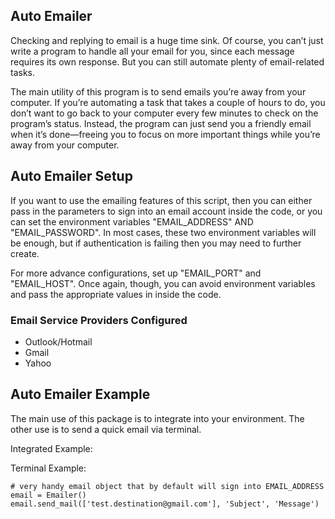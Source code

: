 Auto Emailer
---
Checking and replying to email is a huge time sink. Of course, you can’t just write a program to handle all your email for you, since each message requires its own response. But you can still automate plenty of email-related tasks.

The main utility of this program is to send emails you’re away from your computer. If you’re automating a task that takes a couple of hours to do, you don’t want to go back to your computer every few minutes to check on the program’s status. Instead, the program can just send you a friendly email when it’s done—freeing you to focus on more important things while you’re away from your computer.

## Auto Emailer Setup
If you want to use the emailing features of this script, then you can either pass in the parameters to sign into an email account inside the code, or you can set the environment variables "EMAIL_ADDRESS" AND "EMAIL_PASSWORD". In most cases, these two environment variables will be enough, but if authentication is failing then you may need to further create. 

For more advance configurations, set up "EMAIL_PORT" and "EMAIL_HOST". Once again, though, you can avoid environment variables and pass the appropriate values in inside the code.

### Email Service Providers Configured
* Outlook/Hotmail
* Gmail 
* Yahoo

## Auto Emailer Example
The main use of this package is to integrate into your environment. The other use is to send a quick email via terminal.

Integrated Example:



Terminal Example: 
```
# very handy email object that by default will sign into EMAIL_ADDRESS
email = Emailer()
email.send_mail(['test.destination@gmail.com'], 'Subject', 'Message')
```

